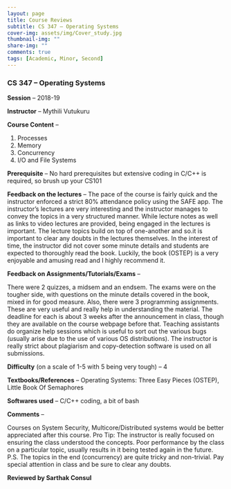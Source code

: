 ```yaml
---
layout: page
title: Course Reviews
subtitle: CS 347 – Operating Systems
cover-img: assets/img/Cover_study.jpg
thumbnail-img: ""
share-img: ""
comments: true
tags: [Academic, Minor, Second]
---
```


### CS 347 – Operating Systems
**Session** – 2018-19

**Instructor** – Mythili Vutukuru

**Course Content** –

1. Processes
2. Memory
3. Concurrency
4. I/O and File Systems

**Prerequisite** –
No hard prerequisites but extensive coding in C/C++ is required, so brush up your CS101

**Feedback on the lectures** –
The pace of the course is fairly quick and the instructor enforced a strict 80% attendance policy using the SAFE app. The instructor’s lectures are very interesting and the instructor manages to convey the topics in a very structured manner. While lecture notes as well as links to video lectures are provided, being engaged in the lectures is important. The lecture topics build on top of one-another and so.it is important to clear any doubts in the lectures themselves. In the interest of time, the instructor did not cover some minute details and students are expected to thoroughly read the book. Luckily, the book (OSTEP) is a very enjoyable and amusing read and I highly recommend it.

**Feedback on Assignments/Tutorials/Exams** –

There were 2 quizzes, a midsem and an endsem. The exams were on the tougher side, with questions on the minute details covered in the book, mixed in for good measure.
Also, there were 3 programming assignments. These are very useful and really help in understanding the material. The deadline for each is about 3 weeks after the announcement in class, though they are available on the course webpage before that. Teaching assistants do organize help sessions which is useful to sort out the various bugs (usually arise due to the use of various OS distributions). The instructor is really strict about plagiarism and copy-detection software is used on all submissions.

**Difficulty** (on a scale of 1-5 with 5 being very tough) –
4

**Textbooks/References** –
Operating Systems: Three Easy Pieces (OSTEP), Little Book Of Semaphores

**Softwares used** –
C/C++ coding, a bit of bash

**Comments** –

Courses on System Security, Multicore/Distributed systems would be better appreciated after this course.
Pro Tip: The instructor is really focused on ensuring the class understood the concepts. Poor performance by the class on a particular topic, usually results in it being tested again in the future.
P.S. The topics in the end (concurrency) are quite tricky and non-trivial. Pay special attention in class and be sure to clear any doubts.

**Reviewed by Sarthak Consul**
